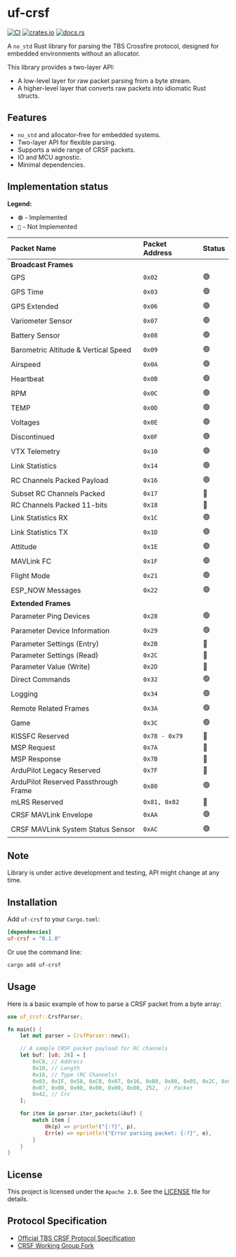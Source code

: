# uf-crsf

[![CI](https://github.com/jettify/uf-crsf/actions/workflows/CI.yml/badge.svg)](https://github.com/jettify/uf-crsf/actions/workflows/CI.yml)
[![crates.io](https://img.shields.io/crates/v/uf-crsf)](https://crates.io/crates/uf-crsf)
[![docs.rs](https://img.shields.io/docsrs/uf-crsf)](https://docs.rs/uf-crsf/latest/uf_crsf/)

A `no_std` Rust library for parsing the TBS Crossfire protocol, designed for embedded environments without an allocator.

This library provides a two-layer API:

- A low-level layer for raw packet parsing from a byte stream.
- A higher-level layer that converts raw packets into idiomatic Rust structs.

## Features

- `no_std` and allocator-free for embedded systems.
- Two-layer API for flexible parsing.
- Supports a wide range of CRSF packets.
- IO and MCU agnostic.
- Minimal dependencies.

## Implementation status

**Legend:**

- `🟢` - Implemented
- `🔴` - Not Implemented

| Packet Name | Packet Address | Status |
| :--- | :--- | :--- |
| **Broadcast Frames** | | |
| GPS | `0x02` | 🟢 |
| GPS Time | `0x03` | 🟢 |
| GPS Extended | `0x06` | 🟢 |
| Variometer Sensor | `0x07` | 🟢 |
| Battery Sensor | `0x08` | 🟢 |
| Barometric Altitude & Vertical Speed | `0x09` | 🟢 |
| Airspeed | `0x0A` | 🟢 |
| Heartbeat | `0x0B` | 🟢 |
| RPM | `0x0C` | 🟢 |
| TEMP | `0x0D` | 🟢 |
| Voltages | `0x0E` | 🟢 |
| Discontinued | `0x0F` | 🟢 |
| VTX Telemetry | `0x10` | 🟢 |
| Link Statistics | `0x14` | 🟢 |
| RC Channels Packed Payload | `0x16` | 🟢 |
| Subset RC Channels Packed | `0x17` | 🔴 |
| RC Channels Packed 11-bits | `0x18` | 🔴 |
| Link Statistics RX | `0x1C` | 🟢 |
| Link Statistics TX | `0x1D` | 🟢 |
| Attitude | `0x1E` | 🟢 |
| MAVLink FC | `0x1F` | 🟢 |
| Flight Mode | `0x21` | 🟢 |
| ESP_NOW Messages | `0x22` | 🟢 |
| **Extended Frames** | | |
| Parameter Ping Devices | `0x28` | 🟢 |
| Parameter Device Information | `0x29` | 🟢 |
| Parameter Settings (Entry) | `0x2B` | 🔴 |
| Parameter Settings (Read) | `0x2C` | 🔴 |
| Parameter Value (Write) | `0x2D` | 🔴 |
| Direct Commands | `0x32` | 🟢 |
| Logging | `0x34` | 🟢 |
| Remote Related Frames | `0x3A` | 🟢 |
| Game | `0x3C` | 🟢 |
| KISSFC Reserved | `0x78 - 0x79` | 🔴 |
| MSP Request | `0x7A` | 🔴 |
| MSP Response | `0x7B` | 🔴 |
| ArduPilot Legacy Reserved | `0x7F` | 🔴 |
| ArduPilot Reserved Passthrough Frame | `0x80` | 🟢 |
| mLRS Reserved | `0x81, 0x82` | 🔴 |
| CRSF MAVLink Envelope | `0xAA` | 🟢 |
| CRSF MAVLink System Status Sensor | `0xAC` | 🟢 |

## Note

Library is under active development and testing, API might change at any time.

## Installation

Add `uf-crsf` to your `Cargo.toml`:

```toml
[dependencies]
uf-crsf = "0.1.0"
```

Or use the command line:

```bash
cargo add uf-crsf
```

## Usage

Here is a basic example of how to parse a CRSF packet from a byte array:

```rust
use uf_crsf::CrsfParser;

fn main() {
    let mut parser = CrsfParser::new();

    // A sample CRSF packet payload for RC channels
    let buf: [u8; 26] = [
        0xC8, // Address
        0x18, // Length
        0x16, // Type (RC Channels)
        0x03, 0x1F, 0x58, 0xC0, 0x07, 0x16, 0xB0, 0x80, 0x05, 0x2C, 0x60, 0x01, 0x0B, 0xF8, 0xC0,
        0x07, 0x00, 0x00, 0x00, 0x00, 0x00, 252,  // Packet
        0x42, // Crc
    ];

    for item in parser.iter_packets(&buf) {
        match item {
            Ok(p) => println!("{:?}", p),
            Err(e) => eprintln!("Error parsing packet: {:?}", e),
        }
    }
}
```

## License

This project is licensed under the `Apache 2.0`. See the [LICENSE](https://github.com/jettify/uf-crsf/blob/master/LICENSE) file for details.

## Protocol Specification

- [Official TBS CRSF Protocol Specification](https://github.com/tbs-fpv/tbs-crsf-spec)
- [CRSF Working Group Fork](https://github.com/crsf-wg/crsf)
